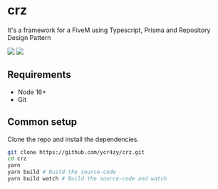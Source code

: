 # crz
It's a framework for a FiveM using Typescript, Prisma and Repository Design Pattern
<p>
<img src="http://img.shields.io/static/v1?label=VERSION&message=1.0&color=GREEN&style=for-the-badge"/>
<img src="http://img.shields.io/static/v1?label=STATUS&message=IN%20DEVELOPMENT&color=GREEN&style=for-the-badge"/>
</p>

## Requirements

* Node 16+
* Git

## Common setup

Clone the repo and install the dependencies.

```bash
git clone https://github.com/ycr4zy/crz.git
cd crz
yarn
yarn build # Build the source-code
yarn build watch # Build the source-code and watch
```
